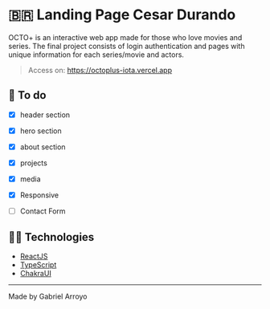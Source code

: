 # 🇧🇷 Landing Page Cesar Durando
OCTO+ is an interactive web app made for those who love movies and series.
The final project consists of login authentication and pages with unique information for each series/movie and actors.
> Access on: https://octoplus-iota.vercel.app


## 🧠 To do
- [x] header section
- [x] hero section
- [x] about section
- [x] projects
- [x] media
- [x] Responsive
- [ ] Contact Form


## 👩‍💻 Technologies
- [ReactJS](https://reactjs.org)
- [TypeScript](https://www.typescriptlang.org/)
- [ChakraUI](https://chakra-ui.com/)


--- 

Made by Gabriel Arroyo
